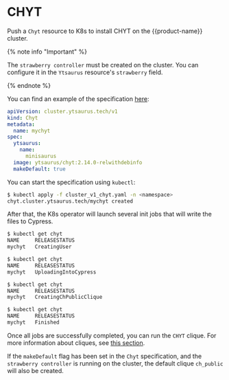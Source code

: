 # CHYT

Push a `Chyt` resource to K8s to install CHYT on the {{product-name}} cluster.

{% note info "Important" %}

The `strawberry controller` must be created on the cluster. You can configure it in the `Ytsaurus` resource's `strawberry` field.

{% endnote %}

You can find an example of the specification [here](https://github.com/ytsaurus/yt-k8s-operator/blob/main/config/samples/cluster_v1_chyt.yaml):
```yaml
apiVersion: cluster.ytsaurus.tech/v1
kind: Chyt
metadata:
  name: mychyt
spec:
  ytsaurus:
    name:
      minisaurus
  image: ytsaurus/chyt:2.14.0-relwithdebinfo
  makeDefault: true
```

You can start the specification using `kubectl`:

```bash
$ kubectl apply -f cluster_v1_chyt.yaml -n <namespace>
chyt.cluster.ytsaurus.tech/mychyt created
```

After that, the K8s operator will launch several init jobs that will write the files to Cypress.

```bash
$ kubectl get chyt
NAME     RELEASESTATUS
mychyt   CreatingUser

$ kubectl get chyt
NAME     RELEASESTATUS
mychyt   UploadingIntoCypress

$ kubectl get chyt
NAME     RELEASESTATUS
mychyt   CreatingChPublicClique

$ kubectl get chyt
NAME     RELEASESTATUS
mychyt   Finished
```

Once all jobs are successfully completed, you can run the `CHYT` clique. For more information about cliques, see [this section](../../user-guide/data-processing/chyt/cliques/start).

If the `makeDefault` flag has been set in the `Chyt` specification, and the `strawberry controller` is running on the cluster, the default clique `ch_public` will also be created.

